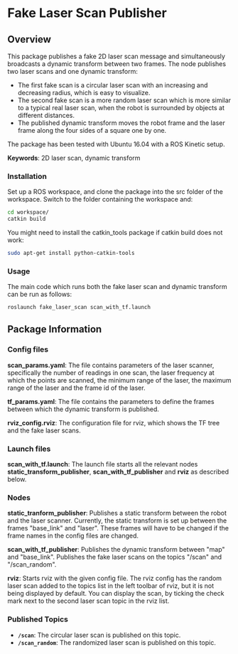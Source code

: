 # Fake Laser Scan Publisher

## Overview

This package publishes a fake 2D laser scan message and simultaneously broadcasts a dynamic transform between two frames. The node publishes two laser scans and one dynamic transform:
- The first fake scan is a circular laser scan with an increasing and decreasing radius, which is easy to visualize.
- The second fake scan is a more random laser scan which is more similar to a typical real laser scan, when the robot is surrounded by objects at different distances.
- The published dynamic transform moves the robot frame and the laser frame along the four sides of a square one by one.

The package has been tested with Ubuntu 16.04 with a ROS Kinetic setup.

**Keywords**: 2D laser scan, dynamic transform

### Installation

Set up a ROS workspace, and clone the package into the src folder of the workspace. Switch to the folder containing the workspace and:
```sh
cd workspace/
catkin build
```

You might need to install the catkin_tools package if catkin build does not work:
```sh
sudo apt-get install python-catkin-tools
```

### Usage

The main code which runs both the fake laser scan and dynamic transform can be run as follows:
```sh
roslaunch fake_laser_scan scan_with_tf.launch
```

## Package Information

### Config files

**scan_params.yaml**: The file contains parameters of the laser scanner, specifically the number of readings in one scan, the laser frequency at which the points are scanned, the minimum range of the laser, the maximum range of the laser and the frame id of the laser.

**tf_params.yaml**: The file contains the parameters to define the frames between which the dynamic transform is published.

**rviz_config.rviz**: The configuration file for rviz, which shows the TF tree and the fake laser scans.

### Launch files

**scan_with_tf.launch**: The launch file starts all the relevant nodes **static_transform_publisher**, **scan_with_tf_publisher** and **rviz** as described below.

### Nodes
**static_tranform_publisher**: Publishes a static transform between the robot and the laser scanner. Currently, the static transform is set up between the frames "base_link" and "laser". These frames will have to be changed if the frame names in the config files are changed.

**scan_with_tf_publisher**: Publishes the dynamic transform between "map" and "base_link". Publishes the fake laser scans on the topics "/scan" and "/scan_random".

**rviz**: Starts rviz with the given config file. The rviz config has the random laser scan added to the topics list in the left toolbar of rviz, but it is not being displayed by default. You can display the scan, by ticking the check mark next to the second laser scan topic in the rviz list.

### Published Topics

* **`/scan`**: The circular laser scan is published on this topic.
* **`/scan_random`**: The randomized laser scan is published on this topic.

